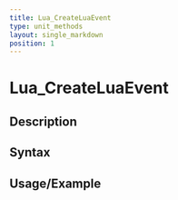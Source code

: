 ```yaml
---
title: Lua_CreateLuaEvent
type: unit_methods
layout: single_markdown
position: 1
---
```


# Lua_CreateLuaEvent

## Description

## Syntax

## Usage/Example


